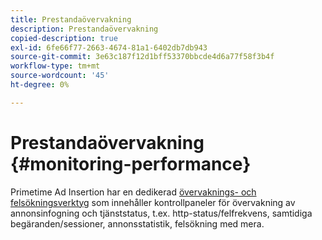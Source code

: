 ```yaml
---
title: Prestandaövervakning
description: Prestandaövervakning
copied-description: true
exl-id: 6fe66f77-2663-4674-81a1-6402db7db943
source-git-commit: 3e63c187f12d1bff53370bbcde4d6a77f58f3b4f
workflow-type: tm+mt
source-wordcount: '45'
ht-degree: 0%

---
```


# Prestandaövervakning {#monitoring-performance}

Primetime Ad Insertion har en dedikerad [övervaknings- och felsökningsverktyg](https://ssai.console.primetime.adobe.com/) som innehåller kontrollpaneler för övervakning av annonsinfogning och tjänststatus, t.ex. http-status/felfrekvens, samtidiga begäranden/sessioner, annonsstatistik, felsökning med mera.
